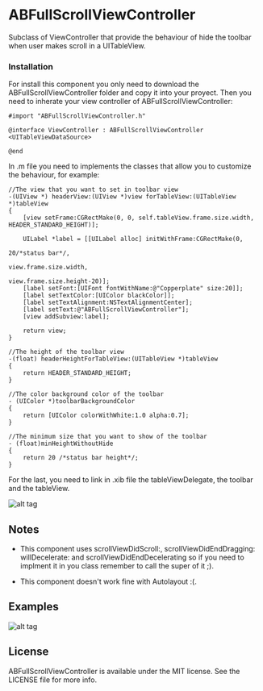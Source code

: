 ABFullScrollViewController
==========================

Subclass of ViewController that provide the behaviour of hide the toolbar when user makes scroll in a UITableView. 

### Installation 
For install this component you only need to download the ABFullScrollViewController folder and copy it into your proyect. Then you need to inherate your view controller of ABFullScrollViewController:

	#import "ABFullScrollViewController.h"

	@interface ViewController : ABFullScrollViewController <UITableViewDataSource>

	@end

In .m file you need to implements the classes that allow you to customize the behaviour, for example:

	//The view that you want to set in toolbar view
	-(UIView *) headerView:(UIView *)view forTableView:(UITableView *)tableView
	{
	    [view setFrame:CGRectMake(0, 0, self.tableView.frame.size.width, HEADER_STANDARD_HEIGHT)];
	    
	    UILabel *label = [[UILabel alloc] initWithFrame:CGRectMake(0,
	                                                               20/*status bar*/,
	                                                               view.frame.size.width,
	                                                               view.frame.size.height-20)];
	    [label setFont:[UIFont fontWithName:@"Copperplate" size:20]];
	    [label setTextColor:[UIColor blackColor]];
	    [label setTextAlignment:NSTextAlignmentCenter];
	    [label setText:@"ABFullScrollViewController"];
	    [view addSubview:label];
	        
	    return view;
	}

	//The height of the toolbar view
	-(float) headerHeightForTableView:(UITableView *)tableView
	{
	    return HEADER_STANDARD_HEIGHT;
	}

	//The color background color of the toolbar
	- (UIColor *)toolbarBackgroundColor
	{
	    return [UIColor colorWithWhite:1.0 alpha:0.7];
	}

	//The minimum size that you want to show of the toolbar
	- (float)minHeightWithoutHide
	{
	    return 20 /*status bar height*/;
	}

For the last, you need to link in .xib file the tableViewDelegate, the toolbar and the tableView.

![alt tag](https://raw2.github.com/andresbrun/ABFullScrollViewController/master/ABFullScrollViewControllerExample/Demo/instructions_1.png)

## Notes
- This component uses scrollViewDidScroll:, scrollViewDidEndDragging: willDecelerate: and scrollViewDidEndDecelerating so if you need to implment it in you class remember to call the super of it ;).

- This component doesn't work fine with Autolayout :(.

## Examples

![alt tag](https://raw2.github.com/andresbrun/ABFullScrollViewController/master/ABFullScrollViewControllerExample/Demo/ABFullScrollVC_screen_1.png)

## License

ABFullScrollViewController is available under the MIT license. See the LICENSE file for more info.
